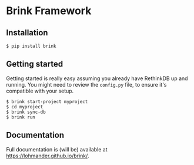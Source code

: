 # Brink Framework

## Installation

    $ pip install brink

## Getting started

Getting started is really easy assuming you already have RethinkDB up and running. You might need to review the `config.py` file, to ensure it's compatible with your setup.

    $ brink start-project myproject
    $ cd myproject
    $ brink sync-db
    $ brink run

## Documentation

Full documentation is (will be) available at <https://lohmander.github.io/brink/>.

